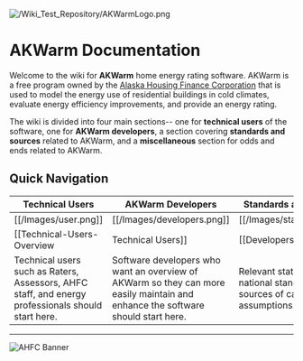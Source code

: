 
![/Wiki\_Test\_Repository/AKWarmLogo.png](https://github.com/dustin-cchrc/Wiki_Test_Repository/blob/master/Images/AKWarmLogo.png)<BR>

# AKWarm Documentation

Welcome to the wiki for **AKWarm** home energy rating software.  AKWarm is a free program owned by the [Alaska Housing Finance Corporation](http://www.ahfc.us/ "AHFC Homepage") that is used to model the energy use of residential buildings in cold climates, evaluate energy efficiency improvements, and provide an energy rating.  

The wiki is divided into four main sections-- one for **technical users** of the software, one for **AKWarm developers**, a section covering **standards and sources** related to AKWarm, and a **miscellaneous** section for odds and ends related to AKWarm.  

## Quick Navigation
| Technical Users             | AKWarm Developers              | Standards and Sources          | Miscellaneous                 |
|----------------------------|---------------------------------|-------------------------------|---------------------------| 
| [[/Images/user.png]] | [[/Images/developers.png]] | [[/Images/standards.png]] | [[/Images/Miscellaneous.png]] |
| [[Technical-Users-Overview|Technical Users]] | [[Developers|Developers-Intro]] | [[Standards and Sources|Standards-and-Sources-Overview]] | [[Miscellaneous|Overview]] |
| Technical users such as Raters, Assessors, AHFC staff, and energy professionals should start here. | Software developers who want an overview of AKWarm so they can more easily maintain and enhance the software should start here. | Relevant state and national standards and sources of calculation assumptions | Reference material |

----------

![AHFC Banner](https://github.com/dustin-cchrc/Wiki_Test_Repository/blob/master/Images/AHFC%20MASTER%20HEADER.png)